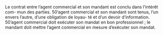 Le contrat entre l’agent commercial et son mandant est conclu dans l’intérêt com-
mun des parties.
50’agent commercial et son mandant sont tenus, l’un envers l’autre, d’une obligation de loyau-
té et d’un devoir d’information.
50’agent commercial doit exécuter son mandat en bon professionnel ; le mandant doit mettre
l’agent commercial en mesure d’exécuter son mandat.
